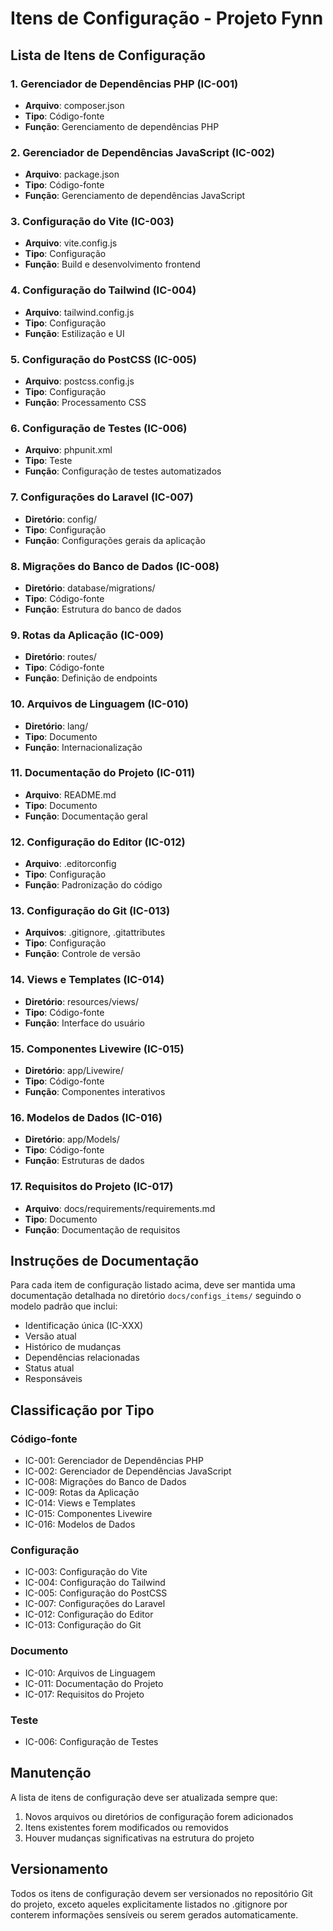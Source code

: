# Itens de Configuração - Projeto Fynn

## Lista de Itens de Configuração

### 1. Gerenciador de Dependências PHP (IC-001)
- **Arquivo**: composer.json
- **Tipo**: Código-fonte
- **Função**: Gerenciamento de dependências PHP

### 2. Gerenciador de Dependências JavaScript (IC-002)
- **Arquivo**: package.json
- **Tipo**: Código-fonte
- **Função**: Gerenciamento de dependências JavaScript

### 3. Configuração do Vite (IC-003)
- **Arquivo**: vite.config.js
- **Tipo**: Configuração
- **Função**: Build e desenvolvimento frontend

### 4. Configuração do Tailwind (IC-004)
- **Arquivo**: tailwind.config.js
- **Tipo**: Configuração
- **Função**: Estilização e UI

### 5. Configuração do PostCSS (IC-005)
- **Arquivo**: postcss.config.js
- **Tipo**: Configuração
- **Função**: Processamento CSS

### 6. Configuração de Testes (IC-006)
- **Arquivo**: phpunit.xml
- **Tipo**: Teste
- **Função**: Configuração de testes automatizados

### 7. Configurações do Laravel (IC-007)
- **Diretório**: config/
- **Tipo**: Configuração
- **Função**: Configurações gerais da aplicação

### 8. Migrações do Banco de Dados (IC-008)
- **Diretório**: database/migrations/
- **Tipo**: Código-fonte
- **Função**: Estrutura do banco de dados

### 9. Rotas da Aplicação (IC-009)
- **Diretório**: routes/
- **Tipo**: Código-fonte
- **Função**: Definição de endpoints

### 10. Arquivos de Linguagem (IC-010)
- **Diretório**: lang/
- **Tipo**: Documento
- **Função**: Internacionalização

### 11. Documentação do Projeto (IC-011)
- **Arquivo**: README.md
- **Tipo**: Documento
- **Função**: Documentação geral

### 12. Configuração do Editor (IC-012)
- **Arquivo**: .editorconfig
- **Tipo**: Configuração
- **Função**: Padronização do código

### 13. Configuração do Git (IC-013)
- **Arquivos**: .gitignore, .gitattributes
- **Tipo**: Configuração
- **Função**: Controle de versão

### 14. Views e Templates (IC-014)
- **Diretório**: resources/views/
- **Tipo**: Código-fonte
- **Função**: Interface do usuário

### 15. Componentes Livewire (IC-015)
- **Diretório**: app/Livewire/
- **Tipo**: Código-fonte
- **Função**: Componentes interativos

### 16. Modelos de Dados (IC-016)
- **Diretório**: app/Models/
- **Tipo**: Código-fonte
- **Função**: Estruturas de dados

### 17. Requisitos do Projeto (IC-017)
- **Arquivo**: docs/requirements/requirements.md
- **Tipo**: Documento
- **Função**: Documentação de requisitos

## Instruções de Documentação

Para cada item de configuração listado acima, deve ser mantida uma documentação detalhada no diretório `docs/configs_items/` seguindo o modelo padrão que inclui:

- Identificação única (IC-XXX)
- Versão atual
- Histórico de mudanças
- Dependências relacionadas
- Status atual
- Responsáveis

## Classificação por Tipo

### Código-fonte
- IC-001: Gerenciador de Dependências PHP
- IC-002: Gerenciador de Dependências JavaScript
- IC-008: Migrações do Banco de Dados
- IC-009: Rotas da Aplicação
- IC-014: Views e Templates
- IC-015: Componentes Livewire
- IC-016: Modelos de Dados

### Configuração
- IC-003: Configuração do Vite
- IC-004: Configuração do Tailwind
- IC-005: Configuração do PostCSS
- IC-007: Configurações do Laravel
- IC-012: Configuração do Editor
- IC-013: Configuração do Git

### Documento
- IC-010: Arquivos de Linguagem
- IC-011: Documentação do Projeto
- IC-017: Requisitos do Projeto

### Teste
- IC-006: Configuração de Testes

## Manutenção

A lista de itens de configuração deve ser atualizada sempre que:
1. Novos arquivos ou diretórios de configuração forem adicionados
2. Itens existentes forem modificados ou removidos
3. Houver mudanças significativas na estrutura do projeto

## Versionamento

Todos os itens de configuração devem ser versionados no repositório Git do projeto, exceto aqueles explicitamente listados no .gitignore por conterem informações sensíveis ou serem gerados automaticamente.
